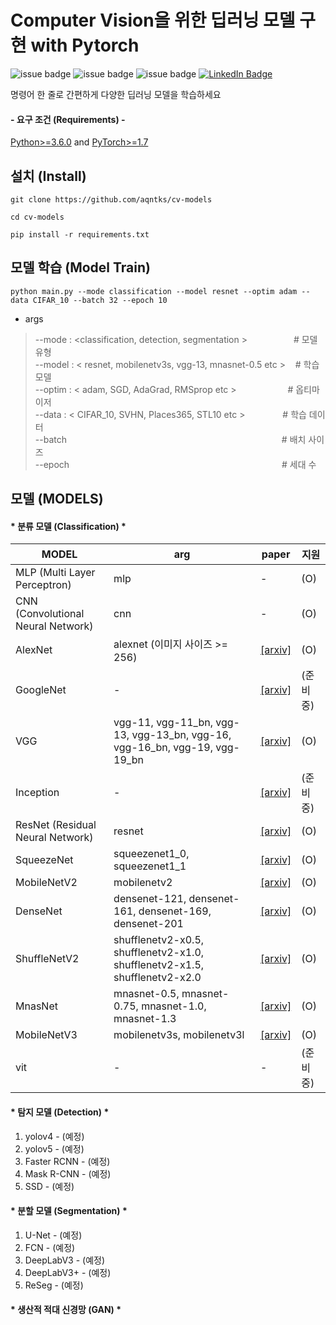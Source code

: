 # Computer Vision을 위한 딥러닝 모델 구현 with Pytorch
![issue badge](https://img.shields.io/github/license/aqntks/cv-models?&color=blue)
![issue badge](https://img.shields.io/badge/build-passing-brightgreen)
![issue badge](https://img.shields.io/badge/%ED%95%9C%EA%B5%AD%EC%96%B4-%EC%A7%80%EC%9B%90-orange)
[![LinkedIn Badge](http://img.shields.io/badge/LinkedIn-@InpyoHong-0072b1?style=flat&logo=linkedin&link=https://www.linkedin.com/in/inpyo-hong-886781212/)](https://www.linkedin.com/in/inpyo-hong-886781212/)

명령어 한 줄로 간편하게 다양한 딥러닝 모델을 학습하세요     

#### - 요구 조건 (Requirements) -
[Python>=3.6.0](https://www.python.org/) and [PyTorch>=1.7](https://pytorch.org/)
## 설치 (Install)
    git clone https://github.com/aqntks/cv-models
    
    cd cv-models     
    
    pip install -r requirements.txt

##  모델 학습 (Model Train)
    python main.py --mode classification --model resnet --optim adam --data CIFAR_10 --batch 32 --epoch 10
- args
> --mode : <classification, detection, segmentation >　　　　　 # 모델 유형  
--model : < resnet, mobilenetv3s, vgg-13, mnasnet-0.5 etc > &nbsp;&nbsp;  # 학습 모델   
--optim : < adam, SGD, AdaGrad, RMSprop etc > 　　&nbsp;　　　 # 옵티마이저  
--data :  < CIFAR_10, SVHN, Places365, STL10 etc >　　　　  # 학습 데이터  
--batch 　　　　　　　　　　　　　　　　　　　　　　&nbsp;　　# 배치 사이즈  
--epoch 　　　　　　　　　　　　　　　　　　　　　　　　# 세대 수  

## 모델 (MODELS)

#### * 분류 모델 (Classification) *
|MODEL|arg|paper|지원|
|---|---|---|---|
|MLP (Multi Layer Perceptron)|mlp|-|(O)|
|CNN (Convolutional Neural Network)|cnn|-|(O)|
|AlexNet|alexnet (이미지 사이즈 >= 256) |[[arxiv]](https://arxiv.org/pdf/1404.5997.pdf)|(O)|
|GoogleNet|-|[[arxiv]](https://arxiv.org/abs/1409.4842)|(준비중)|
|VGG|vgg-11, vgg-11_bn, vgg-13, vgg-13_bn, vgg-16, vgg-16_bn, vgg-19, vgg-19_bn|[[arxiv]](https://arxiv.org/pdf/1409.1556.pdf)|(O)|
|Inception|-|[[arxiv]](https://arxiv.org/pdf/1512.00567.pdf)|(준비중)|
|ResNet (Residual Neural Network)|resnet|[[arxiv]](https://arxiv.org/pdf/1512.03385.pdf)|(O)|
|SqueezeNet|squeezenet1_0, squeezenet1_1|[[arxiv]](https://arxiv.org/pdf/1602.07360.pdf)|(O)|
|MobileNetV2|mobilenetv2|[[arxiv]](https://arxiv.org/pdf/1801.04381.pdf)|(O)|
|DenseNet|densenet-121, densenet-161, densenet-169, densenet-201|[[arxiv]](https://arxiv.org/pdf/1608.06993.pdf)|(O)|
|ShuffleNetV2|shufflenetv2-x0.5, shufflenetv2-x1.0, shufflenetv2-x1.5, shufflenetv2-x2.0|[[arxiv]](https://arxiv.org/pdf/1807.11164.pdf)|(O)|
|MnasNet|mnasnet-0.5, mnasnet-0.75, mnasnet-1.0, mnasnet-1.3|[[arxiv]](https://arxiv.org/pdf/1807.11626.pdf)|(O)|
|MobileNetV3|mobilenetv3s, mobilenetv3l|[[arxiv]](https://arxiv.org/pdf/1905.02244.pdf)|(O)|
|vit|-|-|(준비중)|


#### * 탐지 모델 (Detection) *
1. yolov4 - (예정)
2. yolov5 - (예정)
3. Faster RCNN - (예정)
4. Mask R-CNN - (예정)
5. SSD - (예정)
#### * 분할 모델 (Segmentation) *
1. U-Net - (예정)
2. FCN - (예정)
5. DeepLabV3 - (예정)
6. DeepLabV3+ - (예정)
7. ReSeg - (예정)
#### * 생산적 적대 신경망 (GAN) *
